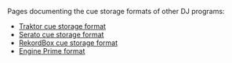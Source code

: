 Pages documenting the cue storage formats of other DJ programs:

  - [Traktor cue storage format](Traktor%20cue%20storage%20format)
  - [Serato cue storage format](Serato%20cue%20storage%20format)
  - [RekordBox cue storage format](RekordBox%20cue%20storage%20format)
  - [Engine Prime format](Engine%20Prime%20format)

